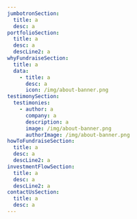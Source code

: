 ```yaml
---
jumbotronSection:
  title: a
  desc: a
portfolioSection:
  title: a
  desc: a
  descLine2: a
whyFundraiseSection:
  title: a
  data:
    - title: a
      desc: a
      icon: /img/about-banner.png
testimonySection:
  testimonies:
    - author: a
      company: a
      description: a
      image: /img/about-banner.png
      authorImage: /img/about-banner.png
howToFundraiseSection:
  title: a
  desc: a
  descLine2: a
investmentFlowSection:
  title: a
  desc: a
  descLine2: a
contactUsSection:
  title: a
  desc: a
---
```

